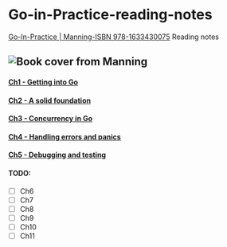 # Go-in-Practice-reading-notes
[Go-In-Practice | Manning-ISBN 978-1633430075](https://www.manning.com/books/go-in-practice) Reading notes

![Book cover from Manning](https://images.manning.com/360/480/resize/book/4/cd81ad9-b07a-4f57-8aa2-9b4c8cede836/Butcher-GoinP-HI.png)
---

#### [Ch1 - Getting into Go](https://github.com/shlason/go-in-practice-notes/tree/main/ch1)

#### [Ch2 - A solid foundation](https://github.com/shlason/go-in-practice-notes/tree/main/ch2)

#### [Ch3 - Concurrency in Go](https://github.com/shlason/go-in-practice-notes/tree/main/ch3)

#### [Ch4 - Handling errors and panics](https://github.com/shlason/go-in-practice-notes/tree/main/ch4)

#### [Ch5 - Debugging and testing](https://github.com/shlason/go-in-practice-notes/tree/main/ch5)

#### TODO:
- [ ] Ch6
- [ ] Ch7
- [ ] Ch8
- [ ] Ch9
- [ ] Ch10
- [ ] Ch11
